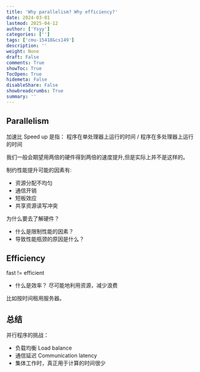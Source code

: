 ```yaml
---
title: 'Why parallelism? Why efficiency?'
date: 2024-03-01
lastmod: 2025-04-12
author: ['Ysyy']
categories: ['']
tags: ['cmu-15418&cs149']
description: ''
weight: None
draft: False
comments: True
showToc: True
TocOpen: True
hidemeta: False
disableShare: False
showbreadcrumbs: True
summary: ''
---
```

## Parallelism

加速比 Speed up 是指：
程序在单处理器上运行的时间 / 程序在多处理器上运行的时间

我们一般会期望用两倍的硬件得到两倍的速度提升,但是实际上并不是这样的。

制约性能提升可能的因素有:

- 资源分配不均匀
- 通信开销
- 短板效应
- 共享资源读写冲突

为什么要去了解硬件？

- 什么是限制性能的因素？
- 导致性能瓶颈的原因是什么？

## Efficiency

fast != efficient

- 什么是效率？
  尽可能地利用资源，减少浪费

比如按时间租用服务器。

## 总结

并行程序的挑战：

- 负载均衡 Load balance
- 通信延迟 Communication latency
- 集体工作时，真正用于计算的时间很少